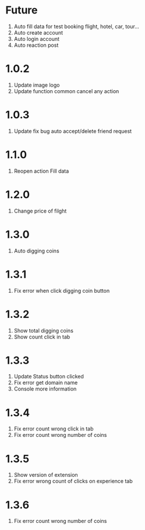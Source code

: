 # Future

1. Auto fill data for test booking flight, hotel, car, tour...
2. Auto create account
3. Auto login account
4. Auto reaction post

# 1.0.2
1. Update image logo
2. Update function common cancel any action

# 1.0.3
1. Update fix bug auto accept/delete friend request
   
# 1.1.0
1. Reopen action Fill data

# 1.2.0
1. Change price of filght

# 1.3.0
1. Auto digging coins

# 1.3.1
1. Fix error when click digging coin button 

# 1.3.2
1. Show total digging coins
2. Show count click in tab

# 1.3.3
1. Update Status button clicked
2. Fix error get domain name
3. Console more information

# 1.3.4
1. Fix error count wrong click in tab
2. Fix error count wrong number of coins

# 1.3.5
1. Show version of extension
2. Fix error wrong count of clicks on experience tab

# 1.3.6
1. Fix error count wrong number of coins
